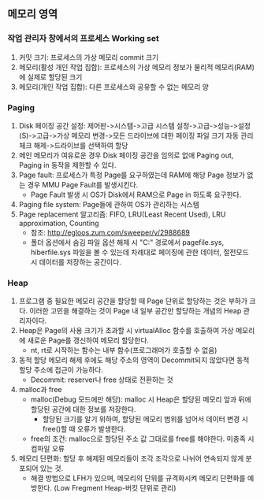 ## 메모리 영역
### 작업 관리자 창에서의 프로세스 Working set
1. 커밋 크기: 프로세스의 가상 메모리 commit 크기
2. 메모리(활성 개인 작업 집합): 프로세스의 가상 메모리 정보가 물리적 메모리(RAM)에 실제로 할당된 크기
3. 메모리(개인 작업 집합): 다른 프로세스와 공유할 수 없는 메모리 양

### Paging
1. Disk 페이징 공간 설정: 제어판->시스템->고급 시스템 설정->고급->성능->설정(S)->고급->가상 메모리 변경->모든 드라이브에 대한 페이징 파일 크기 자동 관리 체크 해제->드라이브를 선택하여 할당
2. 메인 메모리가 여유로운 경우 Disk 페이징 공간을 임의로 없애 Paging out, Paging in 동작을 제한할 수 있다.
3. Page fault: 프로세스가 특정 Page를 요구하였는데 RAM에 해당 Page 정보가 없는 경우 MMU Page Fault를 발생시킨다.
	* Page Fault 발생 시 OS가 Disk에서 RAM으로 Page in 하도록 요구한다.
4. Paging file system: Page들에 관하여 OS가 관리하는 시스템
5. Page replacement 알고리즘: FIFO, LRU(Least Recent Used), LRU approximation, Counting
	* 참조: http://egloos.zum.com/sweeper/v/2988689
	* 폴더 옵션에서 숨김 파일 옵션 해제 시 "C:\" 경로에서 pagefile.sys, hiberfile.sys 파일을 볼 수 있는데 차례대로 페이징에 관한 데이터, 절전모드 시 데이터를 저장하는 공간이다.
		
### Heap
1. 프로그램 중 필요한 메모리 공간을 할당할 때 Page 단위로 할당하는 것은 부하가 크다. 이러한 고민을 해결하는 것이 Page 내 일부 공간만 할당하는 개념의 Heap 관리자이다.
2. Heap은 Page의 사용 크기가 초과할 시 virtualAlloc 함수를 호출하여 가상 메모리에 새로운 Page를 갱신하여 메모리 할당한다.
	* nt, rt로 시작하는 함수는 내부 함수(프로그래머가 호출할 수 없음)
3. 동적 할당 메모리 해제 후에도 해당 주소의 영역이 Decommit되지 않았다면 동적 할당 주소에 접근이 가능하다.
	* Decommit: reserver나 free 상태로 전환하는 것
4. malloc과 free
	* malloc(Debug 모드에만 해당): malloc 시 Heap은 할당된 메모리 앞과 뒤에 할당된 공간에 대한 정보를 저장한다.
		* 할당된 크기를 알기 위하여, 할당된 메모리 범위를 넘어서 데이터 변경 시 free()할 때 오류가 발생한다.
	* free의 조건: malloc으로 할당된 주소 값 그대로를 free를 해야한다. 미충족 시 컴파일 오류
5. 메모리 단편화: 할당 후 해제된 메모리들이 조각 조각으로 나뉘어 연속되지 않게 분포되어 있는 것.
	* 해결 방법으로 LFH가 있으며, 메모리의 단위를 규격화시켜 메모리 단편화를 예방한다. (Low Fregment Heap-버킷 단위로 관리)
